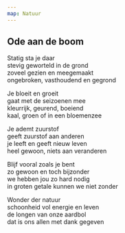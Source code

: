 ```yaml
---
map: Natuur
---
```


## Ode aan de boom

Statig sta je daar\
stevig geworteld in de grond\
zoveel gezien en meegemaakt\
ongebroken, vasthoudend en gegrond

Je bloeit en groeit\
gaat met de seizoenen mee\
kleurrijk, geurend, boeiend\
kaal, groen of in een bloemenzee

Je ademt zuurstof\
geeft zuurstof aan anderen\
je leeft en geeft nieuw leven\
heel gewoon, niets aan veranderen

Blijf vooral zoals je bent\
zo gewoon en toch bijzonder\
we hebben jou zo hard nodig\
in groten getale kunnen we niet zonder

Wonder der natuur\
schoonheid vol energie en leven\
de longen van onze aardbol\
dat is ons allen met dank gegeven
